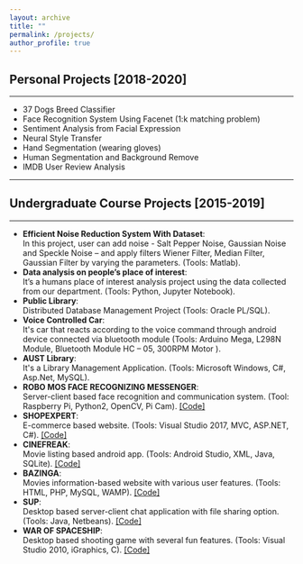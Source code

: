 ```yaml
---
layout: archive
title: ""
permalink: /projects/
author_profile: true
---
```


## Personal Projects [2018-2020]

---

- 37 Dogs Breed Classifier
- Face Recognition System Using Facenet (1:k matching problem)
- Sentiment Analysis from Facial Expression
- Neural Style Transfer
- Hand Segmentation (wearing gloves)
- Human Segmentation and Background Remove
- IMDB User Review Analysis

---


## Undergraduate Course Projects [2015-2019]

---

- **Efficient Noise Reduction System With Dataset**:
  <br>
  In this project, user can add noise - Salt Pepper Noise, Gaussian Noise and Speckle Noise – and apply filters Wiener Filter, Median Filter, Gaussian Filter by varying the parameters. 
  (Tools: Matlab).
- **Data analysis on people’s place of interest**:
  <br>
  It’s a humans place of interest analysis project using the data collected from our department. 
  (Tools: Python, Jupyter Notebook).
- **Public Library**:
  <br>
  Distributed Database Management Project 
  (Tools: Oracle PL/SQL).
- **Voice Controlled Car**:
  <br>
  It's car that reacts according to the voice command through android device connected via bluetooth module 
  (Tools: Arduino Mega, L298N Module, Bluetooth Module HC – 05, 300RPM Motor ).
- **AUST Library**:
  <br>
  It's a Library Management Application. 
  (Tools: Microsoft Windows, C#, Asp.Net, MySQL).
- **ROBO MOS FACE RECOGNIZING MESSENGER**:
  <br>
  Server-client based face recognition and communication system. (Tool: Raspberry Pi, Python2,
  OpenCV, Pi Cam). [[Code]](https://github.com/oishee-hoque/Robo-Mos-Face-Detector)
- **SHOPEXPERT**:
  <br>
  E-commerce based website. (Tools: Visual Studio 2017, MVC, ASP.NET, C#). [[Code]](https://github.com/oishee-hoque/ShopExpert)
- **CINEFREAK**:
  <br>
  Movie listing based android app. (Tools: Android Studio, XML, Java, SQLite). [[Code]](https://github.com/oishee-hoque/CineFreak-Android-App)
- **BAZINGA**:
  <br>
  Movies information-based website with various user features. (Tools: HTML, PHP, MySQL, WAMP). [[Code]](https://github.com/oishee-hoque/Bazinga-A-movie-based-website)
- **SUP**:
  <br>
  Desktop based server-client chat application with file sharing option. (Tools: Java, Netbeans). [[Code]](https://github.com/oishee-hoque/Sup-Chat-Application)
- **WAR OF SPACESHIP**:
  <br>
  Desktop based shooting game with several fun features. (Tools: Visual Studio 2010, iGraphics, C). [[Code]](https://github.com/oishee-hoque/War-Of-Spaceship-Visual-Studio)

